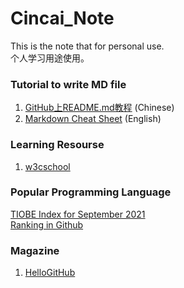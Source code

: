 # Cincai_Note

This is the note that for personal use.<br>
个人学习用途使用。

### Tutorial to write MD file
1. [GitHub上README.md教程](https://blog.csdn.net/kaitiren/article/details/38513715) (Chinese)
2. [Markdown Cheat Sheet](https://www.markdownguide.org/cheat-sheet/) (English)

### Learning Resourse
1. [w3cschool](https://www.w3schools.com/)

### Popular Programming Language
[TIOBE Index for September 2021](https://www.tiobe.com/tiobe-index/) <br>
[Ranking in Github](https://madnight.github.io/githut/#/)

### Magazine
1. [HelloGitHub](https://github.com/521xueweihan/HelloGitHub)